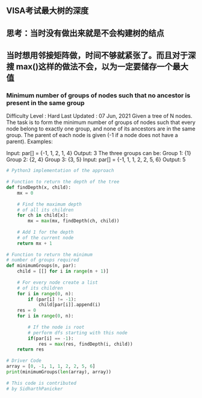 ## VISA考试最大树的深度
## 思考：当时没有做出来就是不会构建树的结点
## 当时想用邻接矩阵做，时间不够就紧张了。而且对于深搜 max()这样的做法不会，以为一定要储存一个最大值
### Minimum number of groups of nodes such that no ancestor is present in the same group
Difficulty Level : Hard
Last Updated : 07 Jun, 2021
Given a tree of N nodes. The task is to form the minimum number of groups of nodes such that every node belong to exactly one group, and none of its ancestors are in the same group. The parent of each node is given (-1 if a node does not have a parent).
Examples: 

Input: par[] = {-1, 1, 2, 1, 4} 
Output: 3 
The three groups can be: 
Group 1: {1} 
Group 2: {2, 4} 
Group 3: {3, 5}
Input: par[] = {-1, 1, 1, 2, 2, 5, 6} 
Output: 5 

```py
# Python3 implementation of the approach
 
# Function to return the depth of the tree
def findDepth(x, child):
    mx = 0
     
    # Find the maximum depth
    # of all its children
    for ch in child[x]:
        mx = max(mx, findDepth(ch, child))
         
    # Add 1 for the depth
    # of the current node
    return mx + 1
 
# Function to return the minimum 
# number of groups required
def minimumGroups(n, par):
    child = [[] for i in range(n + 1)]
     
    # For every node create a list
    # of its children
    for i in range(0, n):
        if (par[i] != -1):
            child[par[i]].append(i)
    res = 0
    for i in range(0, n):
         
        # If the node is root
        # perform dfs starting with this node
        if(par[i] == -1):
            res = max(res, findDepth(i, child))
    return res
 
# Driver Code
array = [0, -1, 1, 1, 2, 2, 5, 6]
print(minimumGroups(len(array), array))
 
# This code is contributed
# by SidharthPanicker
```
